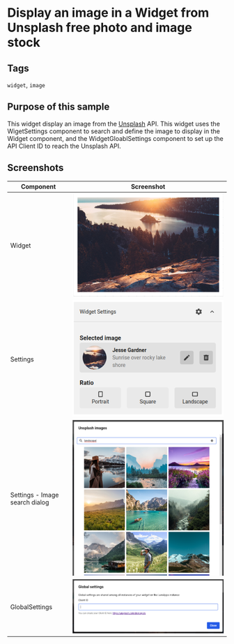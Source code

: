 # Display an image in a Widget from Unsplash free photo and image stock

## Tags
`widget`, `image` 


## Purpose of this sample
This widget display an image from the [Unsplash](https://unsplash.com/) API.
This widget uses the WigetSettings component to search and define the image to display in the Widget component, and the WidgetGloablSettings component to set up the API Client ID to reach the Unsplash API.

## Screenshots
| Component                      | Screenshot                                                                           |
| ------------------------------ | ------------------------------------------------------------------------------------ |
| Widget                         | ![Content](./screenshots/unsplash_content.png)                                       |
| Settings                       | ![Settings](./screenshots/unsplash_settings.png)                                     |
| Settings - Image search dialog | ![Settings - Image serach dialog](./screenshots/unsplash_settings-search-dialog.png) |
| GlobalSettings                 | ![Global Settings](./screenshots/unsplash_global-settings.png)                       |